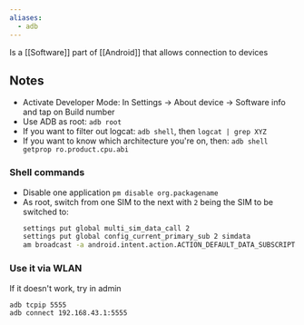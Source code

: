 ```yaml
---
aliases:
  - adb
---
```

Is a [[Software]] part of [[Android]] that allows connection to devices
## Notes
* Activate Developer Mode: In Settings → About device → Software info and tap on Build number
* Use ADB as root: `adb root`
* If you want to filter out logcat: `adb shell`, then `logcat | grep XYZ`
* If you want to know which architecture you're on, then: `adb shell getprop ro.product.cpu.abi`
### Shell commands
* Disable one application `pm disable org.packagename`
* As root, switch from one SIM to the next with `2` being the SIM to be switched to:
    ```sh
    settings put global multi_sim_data_call 2
    settings put global config_current_primary_sub 2 simdata
    am broadcast -a android.intent.action.ACTION_DEFAULT_DATA_SUBSCRIPTION_CHANGED
    ```
### Use it via WLAN
If it doesn't work, try in admin
```bash
adb tcpip 5555
adb connect 192.168.43.1:5555
```
